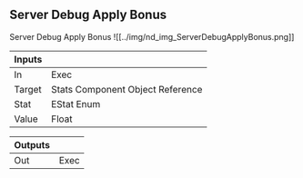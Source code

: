 ## Server Debug Apply Bonus
Server Debug Apply Bonus
![[../img/nd_img_ServerDebugApplyBonus.png]]

|Inputs||
|--|--|
| In | Exec |
| Target | Stats Component Object Reference |
| Stat | EStat Enum |
| Value | Float |

|Outputs||
|--|--|
| Out | Exec |
